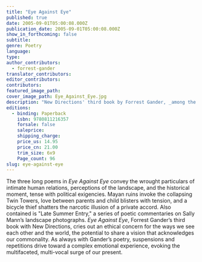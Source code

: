 ```yaml
---
title: "Eye Against Eye"
published: true
date: 2005-09-01T05:00:08.000Z
publication_date: 2005-09-01T05:00:08.000Z
show_in_forthcoming: false
subtitle:
genre: Poetry
language:
type:
author_contributors:
  - forrest-gander
translator_contributors:
editor_contributors:
contributors:
featured_image_path:
cover_image_path: Eye_Against_Eye.jpg
description: "New Directions' third book by Forrest Gander, _among the most gifted and accomplished poets of his generation_ (Mark Rudman). "
editions:
  - binding: Paperback
    isbn: 9780811216357
    forsale: false
    saleprice:
    shipping_charge:
    price_us: 14.95
    price_cn: 21.00
    trim_size: 6x9
    Page_count: 96
slug: eye-against-eye
---
```


The three long poems in _Eye Against Eye_ convey the wrought particulars of intimate human relations, perceptions of the landscape, and the historical moment, tense with political exigencies. Mayan ruins invoke the collapsing Twin Towers, love between parents and child blisters with tension, and a bicycle thief shatters the narcotic illusion of a private accord. Also contained is "Late Summer Entry," a series of poetic commentaries on Sally Mann’s landscape photographs. _Eye Against Eye_, Forrest Gander’s third book with New Directions, cries out an ethical concern for the ways we see each other and the world, the potential to share a vision that acknowledges our commonality. As always with Gander’s poetry, suspensions and repetitions drive toward a complex emotional experience, evoking the multifaceted, multi-vocal surge of our present.

